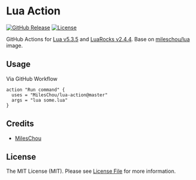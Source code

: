 # Lua Action

[![GitHub Release][ico-release]][link-github-release]
[![License][ico-license]](LICENSE)

GitHub Actions for [Lua v5.3.5](https://www.lua.org/) and [LuaRocks v2.4.4](https://luarocks.org/). Base on [mileschou/lua](https://hub.docker.com/r/mileschou/lua/) image.

## Usage

Via GitHub Workflow

```
action "Run command" {
  uses = "MilesChou/lua-action@master"
  args = "lua some.lua"
}
```

## Credits

* [MilesChou](https://github.com/MilesChou)

## License

The MIT License (MIT). Please see [License File](LICENSE) for more information.

[ico-release]: https://img.shields.io/github/tag/MilesChou/lua-action.svg
[ico-license]: https://img.shields.io/badge/license-MIT-brightgreen.svg
[link-github-release]: https://github.com/MilesChou/lua-action/releases
